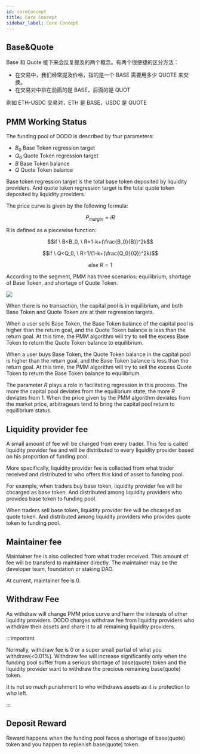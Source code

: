 ```yaml
---
id: coreConcept
title: Core Concept
sidebar_label: Core Concept
---
```


## Base&Quote

Base 和 Quote 接下来会反复提及的两个概念。有两个很便捷的区分方法：

- 在交易中，我们经常提及价格，指的是一个 BASE 需要用多少 QUOTE 来交换。
- 在交易对中排在前面的是 BASE，后面的是 QUOT

例如 ETH-USDC 交易对，ETH 是 BASE，USDC 是 QUOTE

## PMM Working Status

The funding pool of DODO is described by four parameters:

- $B_0$ Base Token regression target
- $Q_0$ Quote Token regression target
- $B$ Base Token balance
- $Q$ Quote Token balance

Base token regression target is the total base token deposited by liquidity providers. And quote token regression target is the total quote token deposited by liquidity providers.

The price curve is given by the following formula:

$$P_{margin}=iR$$

R is defined as a piecewise function:

$$if \ B<B_0, \ R=1-k+(\frac{B_0}{B})^2k$$

$$if \ Q<Q_0, \ R=1/(1-k+(\frac{Q_0}{Q})^2k)$$

$$else \ R=1$$

According to the segment, PMM has three scenarios: equilibrium, shortage of Base Token, and shortage of Quote Token.

![](https://dodoex.github.io/docs/img/dodo_mode_switch.jpeg)

When there is no transaction, the capital pool is in equilibrium, and both Base Token and Quote Token are at their regression targets.

When a user sells Base Token, the Base Token balance of the capital pool is higher than the return goal, and the Quote Token balance is less than the return goal. At this time, the PMM algorithm will try to sell the excess Base Token to return the Quote Token balance to equilibrium.

When a user buys Base Token, the Quote Token balance in the capital pool is higher than the return goal, and the Base Token balance is less than the return goal. At this time, the PMM algorithm will try to sell the excess Quote Token to return the Base Token balance to equilibrium.

The parameter $R$ plays a role in facilitating regression in this process. The more the capital pool deviates from the equilibrium state, the more $R$ deviates from 1. When the price given by the PMM algorithm deviates from the market price, arbitrageurs tend to bring the capital pool return to equilibrium status.

## Liquidity provider fee

A small amount of fee will be charged from every trader. This fee is called liquidity provider fee and will be distributed to every liquidity provider based on his proportion of funding pool.

More specifically, liquidity provider fee is collected from what trader received and distributed to who offers this kind of asset to funding pool.

For example, when traders buy base token, liquidity provider fee will be chcarged as base token. And distributed among liquidity providers who provides base token to funding pool.

When traders sell base token, liquidity provider fee will be chcarged as quote token. And distributed among liquidity providers who provides quote token to funding pool.

## Maintainer fee

Maintainer fee is also collected from what trader received. This amount of fee will be transferd to maintainer directly. The maintainer may be the developer team, foundation or staking DAO.

At current, maintainer fee is 0.

## Withdraw Fee

As withdraw will change PMM price curve and harm the interests of other liquidity providers. DODO charges withdraw fee from liquidity providers who withdraw their assets and share it to all remaining liquidity providers.

:::important

Normally, withdraw fee is 0 or a super small partial of what you withdraw(<0.01%). Withdraw fee will increase significantly only when the funding pool suffer from a serious shortage of base(quote) token and the liquidity provider want to withdraw the precious remaining base(quote) token.

It is not so much punishment to who withdraws assets as it is protection to who left.

:::

## Deposit Reward

Reward happens when the funding pool faces a shortage of base(quote) token and you happen to replenish base(quote) token.
